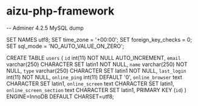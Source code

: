 # aizu-php-framework


-- Adminer 4.2.5 MySQL dump

SET NAMES utf8;
SET time_zone = '+00:00';
SET foreign_key_checks = 0;
SET sql_mode = 'NO_AUTO_VALUE_ON_ZERO';

CREATE TABLE `users` (
  `id` int(11) NOT NULL AUTO_INCREMENT,
  `email` varchar(250) CHARACTER SET latin1 NOT NULL,
  `name` varchar(250) NOT NULL,
  `type` varchar(250) CHARACTER SET latin1 NOT NULL,
  `last_login` int(11) NOT NULL,
  `online_ping` int(11) DEFAULT '0',
  `online_browser` text CHARACTER SET latin1,
  `online_screen` text CHARACTER SET latin1,
  `online_screen_section` text CHARACTER SET latin1,
  PRIMARY KEY (`id`)
) ENGINE=InnoDB DEFAULT CHARSET=utf8;
